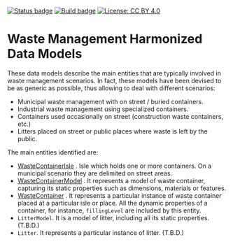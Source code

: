[![Status badge](https://img.shields.io/badge/status-draft-red.svg)](RELEASE_NOTES)
[![Build badge](https://img.shields.io/travis/front-runner-smart-cities/dataModel.WasteManagement.svg "Travis build status")](https://travis-ci.org/front-runner-smart-cities/dataModel.WasteManagement/)
[![License: CC BY 4.0](https://img.shields.io/badge/License-CC%20BY%204.0-lightgrey.svg)](https://creativecommons.org/licenses/by/4.0/)
# Waste Management Harmonized Data Models

These data models describe the main entities that are typically involved in
waste management scenarios. In fact, these models have been devised to be as
generic as possible, thus allowing to deal with different scenarios:

-   Municipal waste management with on street / buried containers.
-   Industrial waste management using specialized containers.
-   Containers used occasionally on street (construction waste containers, etc.)
-   Litters placed on street or public places where waste is left by the public.

The main entities identified are:

-   [WasteContainerIsle](../WasteContainerIsle/doc/spec.md) . Isle which holds
    one or more containers. On a municipal scenario they are delimited on street
    areas.
-   [WasteContainerModel](../WasteContainerModel/doc/spec.md) . It represents a
    model of waste container, capturing its static properties such as
    dimensions, materials or features.
-   [WasteContainer](../WasteContainer/doc/spec.md) . It represents a particular
    instance of waste container placed at a particular isle or place. All the
    dynamic properties of a container, for instance, `fillingLevel` are included
    by this entity.
-   `LitterModel`. It is a model of litter, including all its static properties.
    (T.B.D.)
-   `Litter`. It represents a particular instance of litter. (T.B.D.)
